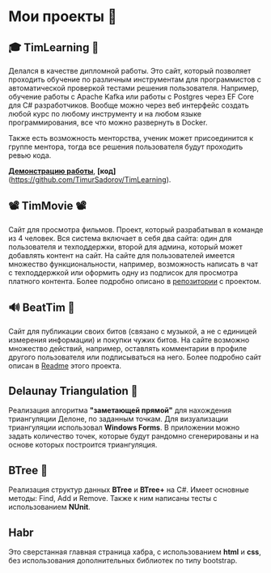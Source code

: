 
# Мои проекты 🏁

## 🎓 TimLearning 🧠
Делался в качестве дипломной работы. Это сайт, который позволяет проходить обучение по различным инструментам для программистов с автоматической проверкой тестами решения пользователя. Например, обучение работы с Apache Kafka или работы с Postgres через EF Core для C# разработчиков. Вообще можно через веб интерфейс создать любой курс по любому инструменту и на любом языке программирования, все что можно развернуть в Docker.

Также есть возможность менторства, ученик может присоединится к группе ментора, тогда все решения пользователя будут проходить ревью кода. 

[**Демонстрацию работы**](https://drive.google.com/file/d/1dqcqvZicJ3IIdA-UXmppa8JWYMsuG9II/view?usp=sharing), **[код]**(https://github.com/TimurSadorov/TimLearning). 

## 📽️ TimMovie 📽️
Сайт для просмотра фильмов. Проект, который разрабатывал в команде из 4 человек. Вся система включает в себя два сайта: один для пользователя и техподдержки, второй для админа, который может добавлять контент на сайт. На сайте для пользователей имеется множество функциональности, например, возможность написать в чат с техподдержкой или оформить одну из подписок для просмотра платного контента. Более подробно описано в [репозитории](https://github.com/flayexz/TimMovie) с проектом. 

## 🔊 BeatTim 🎵
Сайт для публикации своих битов (связано с музыкой, а не с единицей измерения информации) и покупки чужих битов. На сайте возможно множество действий, например, оставлять комментарии в профиле другого пользователя или подписываться на него. Более подробно сайт описан в [Readme](/BeatTim/) этого проекта. 

## Delaunay Triangulation 🧠
Реализация алгоритма **"заметающей прямой"**  для нахождения триангуляции Делоне, по заданным точкам. Для визуализации триангуляции  использовал **Windows Forms**. В приложении можно задать количество точек, которые будут рандомно сгенерированы и на основе которых построится триангуляция.

## BTree 🌳
Реализация структур данных **BTree** и **BTree+** на C#. Имеет основные методы: Find, Add и Remove.  Также к ним написаны тесты с использованием **NUnit**.

## Habr
Это сверстанная главная страница хабра, с использованием **html** и **css**, без использования дополнительных библиотек по типу bootstrap.

